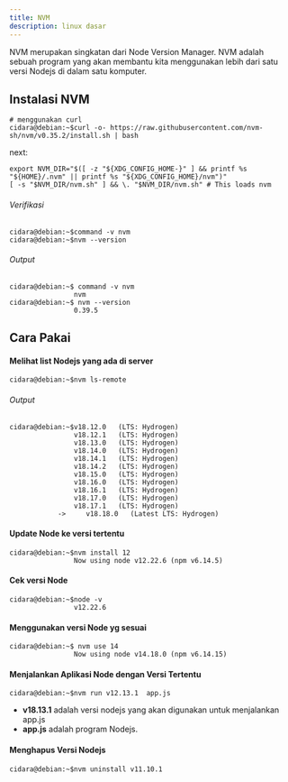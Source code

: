 ```yaml
---
title: NVM
description: linux dasar
---
```


NVM merupakan singkatan dari Node Version Manager. NVM adalah sebuah program yang akan membantu kita menggunakan lebih dari satu versi Nodejs di dalam satu komputer.

## Instalasi NVM

    # menggunakan curl
    cidara@debian:~$curl -o- https://raw.githubusercontent.com/nvm-sh/nvm/v0.35.2/install.sh | bash


next:

    export NVM_DIR="$([ -z "${XDG_CONFIG_HOME-}" ] && printf %s "${HOME}/.nvm" || printf %s "${XDG_CONFIG_HOME}/nvm")"
    [ -s "$NVM_DIR/nvm.sh" ] && \. "$NVM_DIR/nvm.sh" # This loads nvm


###### Verifikasi

    cidara@debian:~$command -v nvm
    cidara@debian:~$nvm --version

###### Output

    cidara@debian:~$ command -v nvm
                    nvm
    cidara@debian:~$ nvm --version
                    0.39.5

## Cara Pakai

#### Melihat list Nodejs yang ada di server

    cidara@debian:~$nvm ls-remote

###### Output

    cidara@debian:~$v18.12.0   (LTS: Hydrogen)
                    v18.12.1   (LTS: Hydrogen)
                    v18.13.0   (LTS: Hydrogen)
                    v18.14.0   (LTS: Hydrogen)
                    v18.14.1   (LTS: Hydrogen)
                    v18.14.2   (LTS: Hydrogen)
                    v18.15.0   (LTS: Hydrogen)
                    v18.16.0   (LTS: Hydrogen)
                    v18.16.1   (LTS: Hydrogen)
                    v18.17.0   (LTS: Hydrogen)
                    v18.17.1   (LTS: Hydrogen)
                ->     v18.18.0   (Latest LTS: Hydrogen)

#### Update Node ke versi tertentu

    cidara@debian:~$nvm install 12
                    Now using node v12.22.6 (npm v6.14.5)

#### Cek versi Node

    cidara@debian:~$node -v
                    v12.22.6


#### Menggunakan versi Node yg sesuai

    cidara@debian:~$ nvm use 14
                    Now using node v14.18.0 (npm v6.14.15)
#### Menjalankan Aplikasi Node dengan Versi Tertentu

    cidara@debian:~$nvm run v12.13.1  app.js

- **v18.13.1** adalah versi nodejs yang akan digunakan untuk menjalankan app.js
- **app.js** adalah program Nodejs.


#### Menghapus Versi Nodejs

    cidara@debian:~$nvm uninstall v11.10.1


